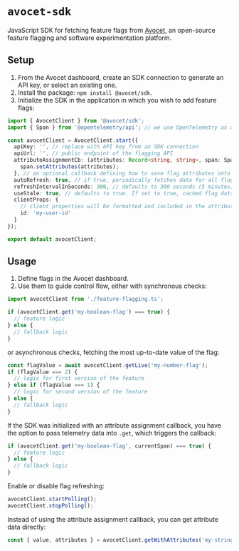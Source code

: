 # `avocet-sdk`

JavaScript SDK for fetching feature flags from [Avocet](https://avocet-experimentation.github.io), an open-source feature flagging and software experimentation platform.

## Setup

1. From the Avocet dashboard, create an SDK connection to generate an API key, or select an existing one.
2. Install the package: `npm install @avocet/sdk`.
3. Initialize the SDK in the application in which you wish to add feature flags:

```ts
import { AvocetClient } from '@avocet/sdk';
import { Span } from '@opentelemetry/api'; // we use OpenTelemetry as an example, but other providers work

const avocetClient = AvocetClient.start({
  apiKey: '', // replace with API key from an SDK connection
  apiUrl: '', // public endpoint of the flagging API
  attributeAssignmentCb: (attributes: Record<string, string>, span: Span) => {
    span.setAttributes(attributes);
  }, // an optional callback defining how to save flag attributes onto telemetry data
  autoRefresh: true, // if true, periodically fetches data for all flags in the environment
  refreshIntervalInSeconds: 300, // defaults to 300 seconds (5 minutes)
  useStale: true, // defaults to true. If set to true, cached flag data will be retained when refreshing
  clientProps: {
    // client properties will be formatted and included in the attributes argument to the assignment callback
    id: 'my-user-id'
  }
});

export default avocetClient;
```

## Usage

1. Define flags in the Avocet dashboard.
2. Use them to guide control flow, either with synchronous checks:

```ts
import avocetClient from './feature-flagging.ts';

if (avocetClient.get('my-boolean-flag') === true) {
  // feature logic
} else {
  // fallback logic
}
```

or asynchronous checks, fetching the most up-to-date value of the flag:

```ts
const flagValue = await avocetClient.getLive('my-number-flag');
if (flagValue === 2) {
  // logic for first version of the feature
} else if (flagValue === 1) {
  // logic for second version of the feature
} else {
  // fallback logic
}
```

If the SDK was initialized with an attribute assignment callback, you have the option to pass telemetry data into `.get`, which triggers the callback:

```ts
if (avocetClient.get('my-boolean-flag', currentSpan) === true) {
  // feature logic
} else {
  // fallback logic
}
```

Enable or disable flag refreshing:

```ts
avocetClient.startPolling();
avocetClient.stopPolling();
```

Instead of using the attribute assignment callback, you can get attribute data directly:

```ts
const { value, attributes } = avocetClient.getWithAttributes('my-string-flag');
```
